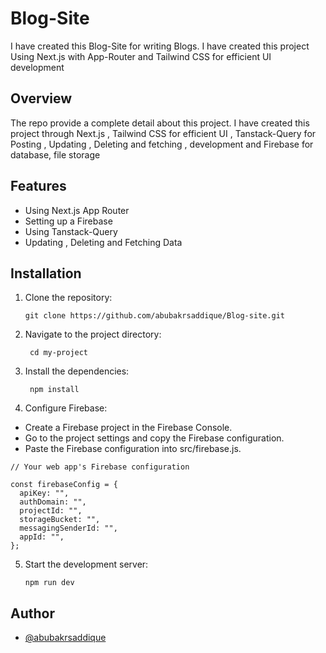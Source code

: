 # Blog-Site

I have created this Blog-Site for writing Blogs.
I have created this project Using Next.js with App-Router and Tailwind CSS for efficient UI development

## Overview

The repo provide a complete detail about this project. I have created this project through Next.js , Tailwind CSS for efficient UI , Tanstack-Query for Posting , Updating , Deleting and fetching , development and Firebase for database, file storage

## Features

- Using Next.js App Router
- Setting up a Firebase
- Using Tanstack-Query
- Updating , Deleting and Fetching Data

## Installation

1. Clone the repository:

   ```shell
   git clone https://github.com/abubakrsaddique/Blog-site.git

   ```

2. Navigate to the project directory:

   ```shell
    cd my-project

   ```

3. Install the dependencies:

   ```shell
    npm install

   ```

4. Configure Firebase:

- Create a Firebase project in the Firebase Console.
- Go to the project settings and copy the Firebase configuration.
- Paste the Firebase configuration into src/firebase.js.

```
// Your web app's Firebase configuration

const firebaseConfig = {
  apiKey: "",
  authDomain: "",
  projectId: "",
  storageBucket: "",
  messagingSenderId: "",
  appId: "",
};
```

5. Start the development server:

   ```shell
   npm run dev

   ```

## Author

- [@abubakrsaddique](https://github.com/abubakrsaddique)
